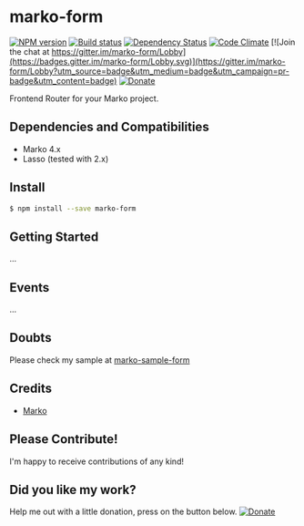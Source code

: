 # marko-form

[![NPM version][npm-image]][npm-url]
[![Build status][ci-image]][ci-url]
[![Dependency Status][daviddm-image]][daviddm-url]
[![Code Climate][codeclimate-image]][codeclimate-url]
[![Join the chat at https://gitter.im/marko-form/Lobby](https://badges.gitter.im/marko-form/Lobby.svg)](https://gitter.im/marko-form/Lobby?utm_source=badge&utm_medium=badge&utm_campaign=pr-badge&utm_content=badge)
[![Donate][donate-image]][donate-url]

Frontend Router for your Marko project.

## Dependencies and Compatibilities

- Marko 4.x
- Lasso (tested with 2.x)

## Install

```sh
$ npm install --save marko-form
```

## Getting Started

...

## Events

...

## Doubts

Please check my sample at [marko-sample-form](https://github.com/matteozambon89/marko-sample-form)

## Credits

- [Marko](markojs.com)

## Please Contribute!

I'm happy to receive contributions of any kind!

## Did you like my work?
Help me out with a little donation, press on the button below.
[![Donate][donate-image]][donate-url]

[npm-image]: https://img.shields.io/npm/v/marko-form.svg?style=flat-square
[npm-url]: https://npmjs.org/package/marko-form
[ci-image]: https://img.shields.io/travis/matteozambon89/marko-form/master.svg?style=flat-square
[ci-url]: https://travis-ci.org/matteozambon89/marko-form
[daviddm-image]: http://img.shields.io/david/matteozambon89/marko-form.svg?style=flat-square
[daviddm-url]: https://david-dm.org/matteozambon89/marko-form
[codeclimate-image]: https://img.shields.io/codeclimate/github/matteozambon89/marko-form.svg?style=flat-square
[codeclimate-url]: https://codeclimate.com/github/matteozambon89/marko-form
[donate-image]: https://img.shields.io/badge/Donate-PayPal-green.svg
[donate-url]: matteo.zambon.89@gmail.com
